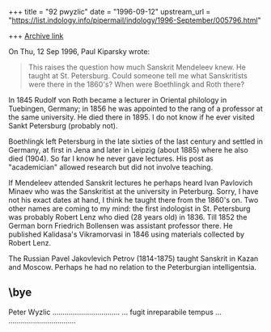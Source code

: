 +++
title = "92 pwyzlic"
date = "1996-09-12"
upstream_url = "https://list.indology.info/pipermail/indology/1996-September/005796.html"

+++
[Archive link](https://list.indology.info/pipermail/indology/1996-September/005796.html)

On Thu, 12 Sep 1996, Paul Kiparsky wrote:


> This raises the question how much Sanskrit Mendeleev knew.  He taught
> at St. Petersburg.  Could someone tell me what Sanskritists were there
> in the 1860's?  When were Boethlingk and Roth there?

In 1845 Rudolf von Roth became a lecturer in Oriental philology in
Tuebingen, Germany; in 1856 he was appointed to the rang of a professor at
the same university. He died there in 1895. I do not know if he ever visited
Sankt Petersburg (probably not).

Boethlingk left Petersburg in the late sixties of the last century and
settled in Germany, at first in Jena and later in Leipzig (about 1885) where
he also died (1904). So far I know he never gave lectures. His post as
"academician" allowed research but did not involve teaching.

If Mendeleev attended Sanskrit lectures he perhaps heard Ivan Pavlovich
Minaev who was the Sanskritist at the university in Peterburg. Sorry, I have
not his exact dates at hand, I think he taught there from the 1860's on. Two
other names are coming to my mind: the first indologist in St. Petersburg
was probably Robert Lenz who died (28 years old) in 1836. Till 1852 the
German born Friedrich Bollensen was assistant professor there. He published
Kalidasa's Vikramorvasi in 1846 using materials collected by Robert Lenz.

The Russian Pavel Jakovlevich Petrov (1814-1875) taught Sanskrit in
Kazan and Moscow.  Perhaps he had no relation to the Peterburgian
intelligentsia.

\bye
--
Peter Wyzlic                          .................................
                                      ... fugit inreparabile tempus ...
                                      .................................





